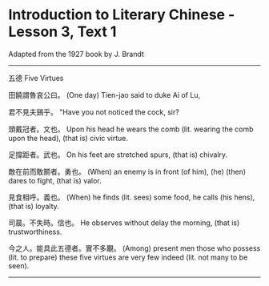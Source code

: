 # Introduction to Literary Chinese - Lesson 3, Text 1

Adapted from the 1927 book by J. Brandt

---

五德
Five Virtues

田饒謂魯哀公曰。
(One day) Tien-jao said to duke Ai of Lu,

君不見夫鷄乎。
"Have you not noticed the cock, sir?

頭戴冠者。文也。
Upon his head he wears the comb (lit. wearing the comb upon the head), (that is) civic virtue.

足撐距者。武也。
On his feet are stretched spurs, (that is) chivalry.

敵在前而敢鬭者。勇也。
(When) an enemy is in front (of him), (he) (then) dares to fight, (that is) valor.

見食相呼。義也。
(When) he finds (lit. sees) some food, he calls (his hens), (that is) loyalty.

司晨。不失時。信也。
He observes without delay the morning, (that is) trustworthiness.

今之人。能具此五德者。實不多覯。
(Among) present men those who possess (lit. to prepare) these five virtues are very few indeed (lit. not many to be seen).

---
